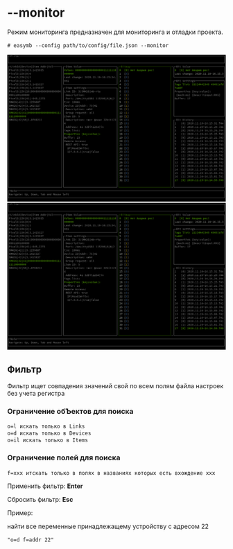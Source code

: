 # --monitor

Режим мониторинга предназначен для мониторинга и отладки проекта.

```shell
# easymb --config path/to/config/file.json --monitor
```

![monitor](../../monitor_bitmap.png)
![monitor](../../monitor_bitmap.png)

## Фильтр

Фильтр ищет совпадения значений свой по всем полям файла настроек без учета регистра

### Ограничение обЪектов для поиска

```text
o=l искать только в Links
o=d искать только в Devices
o=il искать только в Items
```

### Ограничение полей для поиска

```text
f=xxx итскать только в полях в названиях которых есть вхождение xxx
```

Применить фильтр: **Enter**

Сбросить фильтр: **Esc**

Пример:

найти все переменные принадлежащему устройству с адресом 22

```text
"o=d f=addr 22"
```
